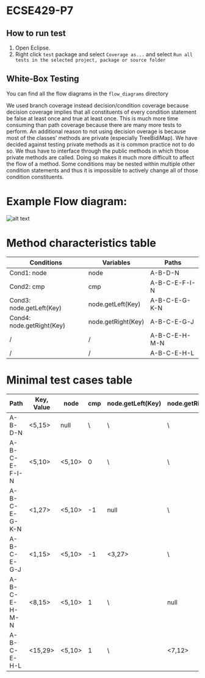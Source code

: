 # ECSE429-P7

How to run test
---------------

1. Open Eclipse.
2. Right click `test` package and select `Coverage as...` and select `Run all tests in the selected project, package or source folder`


White-Box Testing
-----------------

You can find all the flow diagrams in the `flow_diagrams` directory

We used branch coverage instead decision/condition coverage because decision coverage implies that all constituents of every condition statement be false at least once and true at least once. This is much more time consuming than path coverage because there are many more tests to perform. 
An additional reason to not using decision overage is because most of the classes’ methods are private (especially TreeBidiMap). We have decided against testing private methods as it is common practice not to do so. We thus have to interface through the public methods in which those private methods are called. Doing so makes it much more difficult to affect the flow of a method. Some conditions may be nested within multiple other condition statements and thus it is impossible to actively change all of those condition constituents.

# Example Flow diagram:

![alt text](https://github.com/the-luantran/ECSE429-P7/blob/master/flow_diagrams/doPut.png "doPut() flow diagram")

# Method characteristics table

Conditions | Variables | Paths
|-------------|-------------|-----|
Cond1: node | node | A-B-D-N
Cond2: cmp | cmp | A-B-C-E-F-I-N
Cond3: node.getLeft(Key) | node.getLeft(Key) | A-B-C-E-G-K-N
Cond4: node.getRight(Key) | node.getRight(Key) | A-B-C-E-G-J
/ | / | A-B-C-E-H-M-N
/ | / | A-B-C-E-H-L

# Minimal test cases table


Path | Key, Value | node | cmp | node.getLeft(Key) | node.getRight(Key) | Cond1@B | Cond2@E | Cond3@G | Cond4@H
|-------------|-----|-------------| -----|-------------|-----|-------------|-----|-------------|-----|
A-B-D-N | <5,15> | null | \ | \ | \ | T | \ | \ | \
A-B-C-E-F-I-N | <5,10> | <5,10> | 0 | \ | \ | T | T->T | \ | \
A-B-C-E-G-K-N | <1,27> | <5,10> | -1 | null | \ | T | T->T | F->F | \
A-B-C-E-G-J | <1,15> | <5,10> | -1 | <3,27> | \ | T | T->T | T->T | \
A-B-C-E-H-M-N | <8,15> | <5,10> | 1 | \ | null | T | T->T | \ | F->F
A-B-C-E-H-L | <15,29> | <5,10> | 1 | \ | <7,12> | T | T->T | \ | T->T




